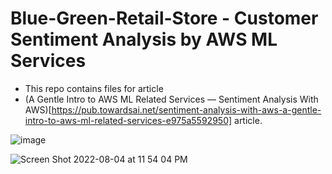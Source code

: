 # Blue-Green-Retail-Store - Customer Sentiment Analysis by AWS ML Services

- This repo contains files for  article
-  (A Gentle Intro to AWS ML Related Services — Sentiment Analysis With AWS)[https://pub.towardsai.net/sentiment-analysis-with-aws-a-gentle-intro-to-aws-ml-related-services-e975a5592950] article.

![image](https://user-images.githubusercontent.com/51021282/182952442-e0336a7d-8dac-4070-851e-3d3e57a0e176.png)


![Screen Shot 2022-08-04 at 11 54 04 PM](https://user-images.githubusercontent.com/51021282/182952499-e9761de8-c3ff-4092-a046-14cb11ec8788.png)
